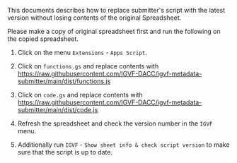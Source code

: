 This documents describes how to replace submitter's script with the latest version without losing contents of the original Spreadsheet.

Please make a copy of original spreadsheet first and run the following on the copied spreadsheet.


1) Click on the menu `Extensions` - `Apps Script`.

2) Click on `functions.gs` and replace contents with 
https://raw.githubusercontent.com/IGVF-DACC/igvf-metadata-submitter/main/dist/functions.js

3) Click on `code.gs` and replace contents with 
https://raw.githubusercontent.com/IGVF-DACC/igvf-metadata-submitter/main/dist/code.js

4) Refresh the spreadsheet and check the version number in the `IGVF` menu.

5) Additionally run `IGVF` - `Show sheet info & check script version` to make sure that the script is up to date.
